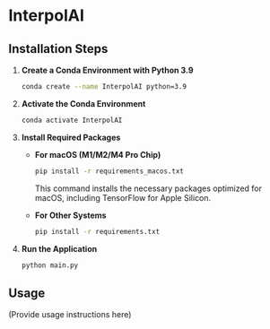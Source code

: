 # InterpolAI

## Installation Steps

1. **Create a Conda Environment with Python 3.9**
   ```bash
   conda create --name InterpolAI python=3.9
   ```

2. **Activate the Conda Environment**
   ```bash
   conda activate InterpolAI
   ```

3. **Install Required Packages**
   - **For macOS (M1/M2/M4 Pro Chip)**
     ```bash
     pip install -r requirements_macos.txt
     ```
     This command installs the necessary packages optimized for macOS, including TensorFlow for Apple Silicon.

   - **For Other Systems**
     ```bash
     pip install -r requirements.txt
     ```

4. **Run the Application**
   ```bash
   python main.py
   ```

## Usage
(Provide usage instructions here)

